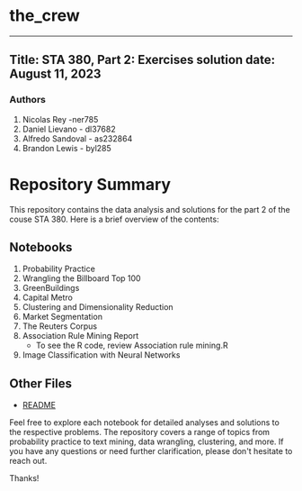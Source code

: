 # the_crew

---
Title: STA 380, Part 2: Exercises solution
date: August 11, 2023
---

### Authors
1. Nicolas Rey -ner785
2. Daniel Lievano - dl37682
3. Alfredo Sandoval - as232864
4. Brandon Lewis - byl285



# Repository Summary

This repository contains the data analysis and solutions for the part 2 of the couse STA 380. Here is a brief overview of the contents:

## Notebooks

1. Probability Practice
2. Wrangling the Billboard Top 100
3. GreenBuildings
4. Capital Metro
5. Clustering and Dimensionality Reduction
6. Market Segmentation
7. The Reuters Corpus
8. Association Rule Mining Report
    * To see the R code, review Association rule mining.R
9. Image Classification with Neural Networks

## Other Files

- [README](README.md)

Feel free to explore each notebook for detailed analyses and solutions to the respective problems. The repository covers a range of topics from probability practice to text mining, data wrangling, clustering, and more. If you have any questions or need further clarification, please don't hesitate to reach out.

Thanks!